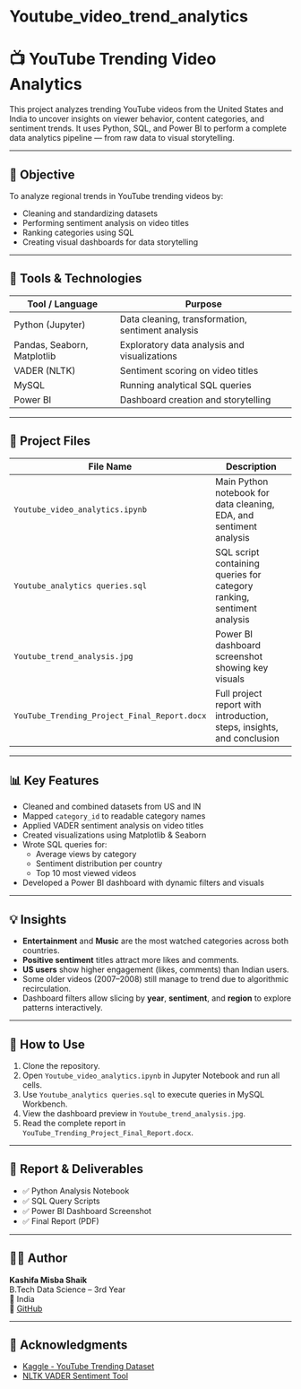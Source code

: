 # Youtube_video_trend_analytics

# 📺 YouTube Trending Video Analytics

This project analyzes trending YouTube videos from the United States and India to uncover insights on viewer behavior, content categories, and sentiment trends. It uses Python, SQL, and Power BI to perform a complete data analytics pipeline — from raw data to visual storytelling.

---

## 🎯 Objective

To analyze regional trends in YouTube trending videos by:
- Cleaning and standardizing datasets
- Performing sentiment analysis on video titles
- Ranking categories using SQL
- Creating visual dashboards for data storytelling

---

## 🧰 Tools & Technologies

| Tool / Language       | Purpose                                  |
|-----------------------|------------------------------------------|
| Python (Jupyter)      | Data cleaning, transformation, sentiment analysis |
| Pandas, Seaborn, Matplotlib | Exploratory data analysis and visualizations |
| VADER (NLTK)          | Sentiment scoring on video titles        |
| MySQL                 | Running analytical SQL queries           |
| Power BI              | Dashboard creation and storytelling      |

---

## 📂 Project Files

| File Name                            | Description                                                |
|-------------------------------------|------------------------------------------------------------|
| `Youtube_video_analytics.ipynb`     | Main Python notebook for data cleaning, EDA, and sentiment analysis |
| `Youtube_analytics queries.sql`     | SQL script containing queries for category ranking, sentiment analysis |
| `Youtube_trend_analysis.jpg`        | Power BI dashboard screenshot showing key visuals          |
| `YouTube_Trending_Project_Final_Report.docx` | Full project report with introduction, steps, insights, and conclusion |

---

## 📊 Key Features

- Cleaned and combined datasets from US and IN
- Mapped `category_id` to readable category names
- Applied VADER sentiment analysis on video titles
- Created visualizations using Matplotlib & Seaborn
- Wrote SQL queries for:
  - Average views by category
  - Sentiment distribution per country
  - Top 10 most viewed videos
- Developed a Power BI dashboard with dynamic filters and visuals

---

## 💡 Insights

- **Entertainment** and **Music** are the most watched categories across both countries.
- **Positive sentiment** titles attract more likes and comments.
- **US users** show higher engagement (likes, comments) than Indian users.
- Some older videos (2007–2008) still manage to trend due to algorithmic recirculation.
- Dashboard filters allow slicing by **year**, **sentiment**, and **region** to explore patterns interactively.

---

## 🚀 How to Use

1. Clone the repository.
2. Open `Youtube_video_analytics.ipynb` in Jupyter Notebook and run all cells.
3. Use `Youtube_analytics queries.sql` to execute queries in MySQL Workbench.
4. View the dashboard preview in `Youtube_trend_analysis.jpg`.
5. Read the complete report in `YouTube_Trending_Project_Final_Report.docx`.

---

## 📘 Report & Deliverables

- ✅ Python Analysis Notebook
- ✅ SQL Query Scripts
- ✅ Power BI Dashboard Screenshot
- ✅ Final Report (PDF)

---

## 🙋‍♀️ Author

**Kashifa Misba Shaik**  
B.Tech Data Science – 3rd Year  
📍 India  
🐙 [GitHub](https://github.com/Shaik-Kashifa-Misba)

---

## 📌 Acknowledgments

- [Kaggle - YouTube Trending Dataset](https://www.kaggle.com/datasets/datasnaek/youtube-new)
- [NLTK VADER Sentiment Tool](https://github.com/cjhutto/vaderSentiment)
